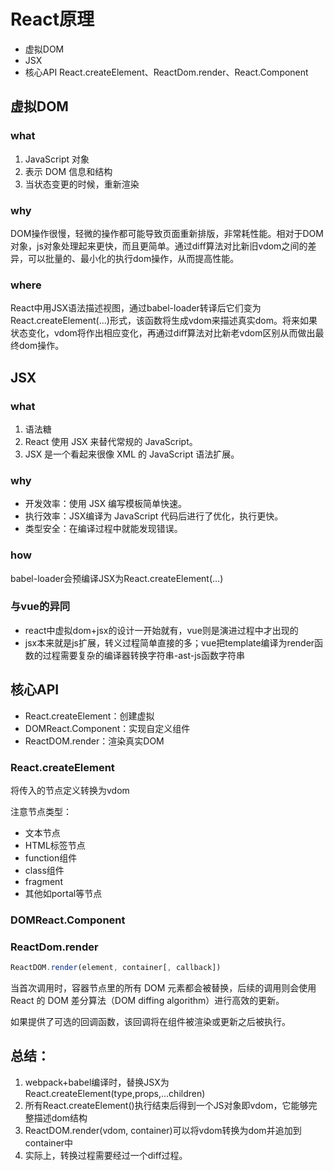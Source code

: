 # React原理
- 虚拟DOM
- JSX
- 核心API React.createElement、ReactDom.render、React.Component


## 虚拟DOM

### what
1. JavaScript 对象
2. 表示 DOM 信息和结构
3. 当状态变更的时候，重新渲染


### why
DOM操作很慢，轻微的操作都可能导致页面重新排版，非常耗性能。相对于DOM对象，js对象处理起来更快，而且更简单。通过diff算法对比新旧vdom之间的差异，可以批量的、最小化的执行dom操作，从而提高性能。

### where
React中用JSX语法描述视图，通过babel-loader转译后它们变为React.createElement(...)形式，该函数将生成vdom来描述真实dom。将来如果状态变化，vdom将作出相应变化，再通过diff算法对比新老vdom区别从而做出最终dom操作。

## JSX

### what 
1. 语法糖
2. React 使用 JSX 来替代常规的 JavaScript。
3. JSX 是一个看起来很像 XML 的 JavaScript 语法扩展。

### why
- 开发效率：使用 JSX 编写模板简单快速。
- 执行效率：JSX编译为 JavaScript 代码后进行了优化，执行更快。
- 类型安全：在编译过程中就能发现错误。

### how
babel-loader会预编译JSX为React.createElement(...)

### 与vue的异同
- react中虚拟dom+jsx的设计一开始就有，vue则是演进过程中才出现的
- jsx本来就是js扩展，转义过程简单直接的多；vue把template编译为render函数的过程需要复杂的编译器转换字符串-ast-js函数字符串

## 核心API

- React.createElement：创建虚拟
- DOMReact.Component：实现自定义组件
- ReactDOM.render：渲染真实DOM


### React.createElement

将传入的节点定义转换为vdom

注意节点类型：
- 文本节点
- HTML标签节点
- function组件
- class组件
- fragment
- 其他如portal等节点

### DOMReact.Component



### ReactDom.render
```js
ReactDOM.render(element, container[, callback])
```
当首次调用时，容器节点里的所有 DOM 元素都会被替换，后续的调用则会使用 React 的 DOM 差分算法（DOM diffing algorithm）进行高效的更新。

如果提供了可选的回调函数，该回调将在组件被渲染或更新之后被执行。

## 总结：
1. webpack+babel编译时，替换JSX为React.createElement(type,props,...children)
2. 所有React.createElement()执行结束后得到一个JS对象即vdom，它能够完整描述dom结构
3. ReactDOM.render(vdom, container)可以将vdom转换为dom并追加到container中
4. 实际上，转换过程需要经过一个diff过程。